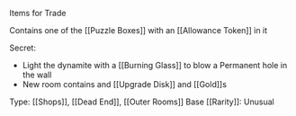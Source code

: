 Items for Trade

Contains one of the [[Puzzle Boxes]] with an [[Allowance Token]] in it

Secret:
- Light the dynamite with a [[Burning Glass]] to blow a Permanent hole in the wall
- New room contains and [[Upgrade Disk]] and [[Gold]]s

Type: [[Shops]], [[Dead End]], [[Outer Rooms]]
Base [[Rarity]]: Unusual